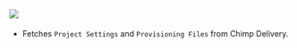 # [![](https://img.shields.io/github/package-json/displayName/ChimpDelivery/ChimpBackendData-Package?label=Package%3A)](https://github.com/ChimpDelivery/ChimpBackendData-Package)
- Fetches `Project Settings` and `Provisioning Files` from Chimp Delivery.
